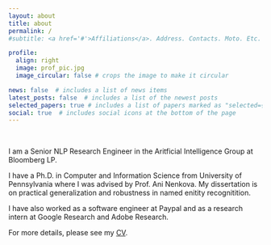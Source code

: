 ```yaml
---
layout: about
title: about
permalink: / 
#subtitle: <a href='#'>Affiliations</a>. Address. Contacts. Moto. Etc.

profile:
  align: right
  image: prof_pic.jpg
  image_circular: false # crops the image to make it circular

news: false  # includes a list of news items
latest_posts: false  # includes a list of the newest posts
selected_papers: true # includes a list of papers marked as "selected={true}"
social: true  # includes social icons at the bottom of the page
---
```


<br>

I am a Senior NLP Research Engineer in the Aritficial Intelligence Group at Bloomberg LP.

I have a Ph.D. in Computer and Information Science from University of Pennsylvania where I was advised by Prof. Ani Nenkova. My dissertation is on practical generalization and robustness in named enitity recognitition. 

I have also worked as a software engineer at Paypal and as a research intern at Google Research and Adobe Research.

For more details, please see my [CV](assets/pdf/resume.pdf).

<br>
<br>
